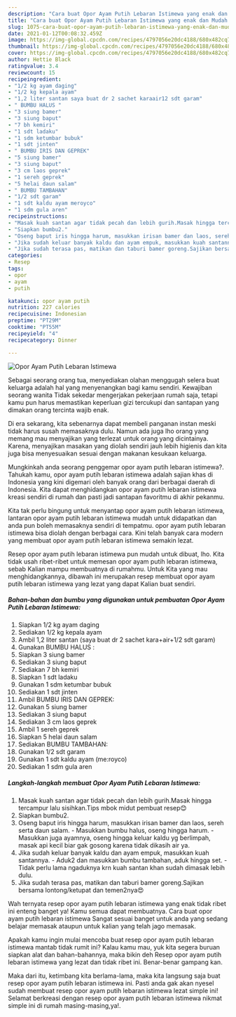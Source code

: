 ```yaml
---
description: "Cara buat Opor Ayam Putih Lebaran Istimewa yang enak dan Mudah Dibuat"
title: "Cara buat Opor Ayam Putih Lebaran Istimewa yang enak dan Mudah Dibuat"
slug: 1075-cara-buat-opor-ayam-putih-lebaran-istimewa-yang-enak-dan-mudah-dibuat
date: 2021-01-12T00:08:32.459Z
image: https://img-global.cpcdn.com/recipes/4797056e20dc4188/680x482cq70/opor-ayam-putih-lebaran-istimewa-foto-resep-utama.jpg
thumbnail: https://img-global.cpcdn.com/recipes/4797056e20dc4188/680x482cq70/opor-ayam-putih-lebaran-istimewa-foto-resep-utama.jpg
cover: https://img-global.cpcdn.com/recipes/4797056e20dc4188/680x482cq70/opor-ayam-putih-lebaran-istimewa-foto-resep-utama.jpg
author: Hettie Black
ratingvalue: 3.4
reviewcount: 15
recipeingredient:
- "1/2 kg ayam daging"
- "1/2 kg kepala ayam"
- "1,2 liter santan saya buat dr 2 sachet karaair12 sdt garam"
- " BUMBU HALUS "
- "3 siung bamer"
- "3 siung baput"
- "7 bh kemiri"
- "1 sdt ladaku"
- "1 sdm ketumbar bubuk"
- "1 sdt jinten"
- " BUMBU IRIS DAN GEPREK"
- "5 siung bamer"
- "3 siung baput"
- "3 cm laos geprek"
- "1 sereh geprek"
- "5 helai daun salam"
- " BUMBU TAMBAHAN"
- "1/2 sdt garam"
- "1 sdt kaldu ayam meroyco"
- "1 sdm gula aren"
recipeinstructions:
- "Masak kuah santan agar tidak pecah dan lebih gurih.Masak hingga tercampur lalu sisihkan.Tips mbok midut pembuat resep😊"
- "Siapkan bumbu2."
- "Oseng baput iris hingga harum, masukkan irisan bamer dan laos, sereh serta daun salam.  Masukkan bumbu halus, oseng hingga harum. Masukkan juga ayamnya, oseng hingga keluar kaldu yg berlimpah, masak api kecil biar gak gosong karena tidak dikasih air ya."
- "Jika sudah keluar banyak kaldu dan ayam empuk, masukkan kuah santannya.  Aduk2 dan masukkan bumbu tambahan, aduk hingga set. Tidak perlu lama ngaduknya krn kuah santan khan sudah dimasak lebih dulu."
- "Jika sudah terasa pas, matikan dan taburi bamer goreng.Sajikan bersama lontong/ketupat dan temen2nya😍"
categories:
- Resep
tags:
- opor
- ayam
- putih

katakunci: opor ayam putih 
nutrition: 227 calories
recipecuisine: Indonesian
preptime: "PT29M"
cooktime: "PT55M"
recipeyield: "4"
recipecategory: Dinner

---
```



![Opor Ayam Putih Lebaran Istimewa](https://img-global.cpcdn.com/recipes/4797056e20dc4188/680x482cq70/opor-ayam-putih-lebaran-istimewa-foto-resep-utama.jpg)

Sebagai seorang orang tua, menyediakan olahan menggugah selera buat keluarga adalah hal yang menyenangkan bagi kamu sendiri. Kewajiban seorang  wanita Tidak sekedar mengerjakan pekerjaan rumah saja, tetapi kamu pun harus memastikan keperluan gizi tercukupi dan santapan yang dimakan orang tercinta wajib enak.

Di era  sekarang, kita sebenarnya dapat membeli panganan instan meski tidak harus susah memasaknya dulu. Namun ada juga lho orang yang memang mau menyajikan yang terlezat untuk orang yang dicintainya. Karena, menyajikan masakan yang diolah sendiri jauh lebih higienis dan kita juga bisa menyesuaikan sesuai dengan makanan kesukaan keluarga. 



Mungkinkah anda seorang penggemar opor ayam putih lebaran istimewa?. Tahukah kamu, opor ayam putih lebaran istimewa adalah sajian khas di Indonesia yang kini digemari oleh banyak orang dari berbagai daerah di Indonesia. Kita dapat menghidangkan opor ayam putih lebaran istimewa kreasi sendiri di rumah dan pasti jadi santapan favoritmu di akhir pekanmu.

Kita tak perlu bingung untuk menyantap opor ayam putih lebaran istimewa, lantaran opor ayam putih lebaran istimewa mudah untuk didapatkan dan anda pun boleh memasaknya sendiri di tempatmu. opor ayam putih lebaran istimewa bisa diolah dengan berbagai cara. Kini telah banyak cara modern yang membuat opor ayam putih lebaran istimewa semakin lezat.

Resep opor ayam putih lebaran istimewa pun mudah untuk dibuat, lho. Kita tidak usah ribet-ribet untuk memesan opor ayam putih lebaran istimewa, sebab Kalian mampu membuatnya di rumahmu. Untuk Kita yang mau menghidangkannya, dibawah ini merupakan resep membuat opor ayam putih lebaran istimewa yang lezat yang dapat Kalian buat sendiri.

<!--inarticleads1-->

##### Bahan-bahan dan bumbu yang digunakan untuk pembuatan Opor Ayam Putih Lebaran Istimewa:

1. Siapkan 1/2 kg ayam daging
1. Sediakan 1/2 kg kepala ayam
1. Ambil 1,2 liter santan (saya buat dr 2 sachet kara+air+1/2 sdt garam)
1. Gunakan  BUMBU HALUS :
1. Siapkan 3 siung bamer
1. Sediakan 3 siung baput
1. Sediakan 7 bh kemiri
1. Siapkan 1 sdt ladaku
1. Gunakan 1 sdm ketumbar bubuk
1. Sediakan 1 sdt jinten
1. Ambil  BUMBU IRIS DAN GEPREK:
1. Gunakan 5 siung bamer
1. Sediakan 3 siung baput
1. Sediakan 3 cm laos geprek
1. Ambil 1 sereh geprek
1. Siapkan 5 helai daun salam
1. Sediakan  BUMBU TAMBAHAN:
1. Gunakan 1/2 sdt garam
1. Gunakan 1 sdt kaldu ayam (me:royco)
1. Sediakan 1 sdm gula aren




<!--inarticleads2-->

##### Langkah-langkah membuat Opor Ayam Putih Lebaran Istimewa:

1. Masak kuah santan agar tidak pecah dan lebih gurih.Masak hingga tercampur lalu sisihkan.Tips mbok midut pembuat resep😊
1. Siapkan bumbu2.
1. Oseng baput iris hingga harum, masukkan irisan bamer dan laos, sereh serta daun salam.  - Masukkan bumbu halus, oseng hingga harum. - Masukkan juga ayamnya, oseng hingga keluar kaldu yg berlimpah, masak api kecil biar gak gosong karena tidak dikasih air ya.
1. Jika sudah keluar banyak kaldu dan ayam empuk, masukkan kuah santannya.  - Aduk2 dan masukkan bumbu tambahan, aduk hingga set. - Tidak perlu lama ngaduknya krn kuah santan khan sudah dimasak lebih dulu.
1. Jika sudah terasa pas, matikan dan taburi bamer goreng.Sajikan bersama lontong/ketupat dan temen2nya😍




Wah ternyata resep opor ayam putih lebaran istimewa yang enak tidak ribet ini enteng banget ya! Kamu semua dapat membuatnya. Cara buat opor ayam putih lebaran istimewa Sangat sesuai banget untuk anda yang sedang belajar memasak ataupun untuk kalian yang telah jago memasak.

Apakah kamu ingin mulai mencoba buat resep opor ayam putih lebaran istimewa mantab tidak rumit ini? Kalau kamu mau, yuk kita segera buruan siapkan alat dan bahan-bahannya, maka bikin deh Resep opor ayam putih lebaran istimewa yang lezat dan tidak ribet ini. Benar-benar gampang kan. 

Maka dari itu, ketimbang kita berlama-lama, maka kita langsung saja buat resep opor ayam putih lebaran istimewa ini. Pasti anda gak akan nyesel sudah membuat resep opor ayam putih lebaran istimewa lezat simple ini! Selamat berkreasi dengan resep opor ayam putih lebaran istimewa nikmat simple ini di rumah masing-masing,ya!.

